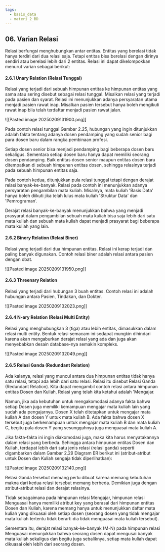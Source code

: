 ```yaml
---
tags:
  - basis_data
  - materi_2_BD
---
```

## 06. Varian Relasi

Relasi berfungsi menghubungkan antar entitas. Entitas yang berelasi tidak hanya terdiri dari dua relasi saja. Tetapi entitas bisa berelasi dengan dirinya sendiri atau berelasi lebih dari 2 entitas. Relasi ini dapat dikelompokkan menurut varian sebagai berikut:

#### 2.6.1 Unary Relation (Relasi Tunggal)

Relasi yang terjadi dari sebuah himpunan entitas ke himpunan entitas yang sama atau sering disebut sebagai relasi tunggal. Misalkan relasi yang terjadi pada pasien dan syarat. Relasi ini menunjukkan adanya persyaratan utama menjadi pasien rawat inap. Misalkan pasien tersebut hanya boleh mengikuti rawat inap bila telah terdaftar menjadi pasien rawat jalan.

![[Pasted image 20250209131900.png]]

Pada contoh relasi tunggal Gambar 2.25, hubungan yang ingin ditunjukkan adalah fakta tentang adanya dosen pendamping yang sudah senior bagi para dosen baru dalam rangka pembinaan profesi.

Setiap dosen senior bisa menjadi pendamping bagi beberapa dosen baru sekaligus. Sementara setiap dosen baru hanya dapat memiliki seorang dosen pendamping. Baik entitas dosen senior maupun entitas dosen baru ditempatkan di sebuah himpunan entitas dosen, sehingga relasinya terjadi pada sebuah himpunan entitas saja.

Pada contoh kedua, ditunjukkan pula relasi tunggal tetapi dengan derajat relasi banyak-ke-banyak. Relasi pada contoh ini menunjukkan adanya persyaratan pengambilan mata kuliah. Misalnya, mata kuliah 'Basis Data' hanya boleh diikuti jika telah lulus mata kuliah 'Struktur Data' dan 'Pemrograman'.

Derajat relasi banyak-ke-banyak menunjukkan bahwa yang menjadi prasyarat dalam pengambilan sebuah mata kuliah bisa saja lebih dari satu mata kuliah dan sebuah mata kuliah dapat menjadi prasyarat bagi beberapa mata kuliah yang lain.



#### 2.6.2 Binery Relation (Relasi Biner)

Relasi yang terjadi dari dua himpunan entitas. Relasi ini kerap terjadi dan paling banyak digunakan. Contoh relasi biner adalah relasi antara pasien dengan obat.

![[Pasted image 20250209131950.png]]

#### 2.6.3 Threenary Relation

Relasi yang terjadi dari hubungan 3 buah entitas. Contoh relasi ini adalah hubungan antara Pasien, Tindakan, dan Dokter.

![[Pasted image 20250209132023.png]]

#### 2.6.4 N-ary Relation (Relasi Multi Entity)

Relasi yang menghubungkan 3 (tiga) atau lebih entitas, dimasukkan dalam relasi multi entity. Bentuk relasi semacam ini sedapat mungkin dihindari karena akan mengaburkan derajat relasi yang ada dan juga akan menyebabkan desain database-nya semakin kompleks.

![[Pasted image 20250209132049.png]]

#### 2.6.5 Relasi Ganda (Redundant Relation)

Ada kalanya, relasi yang muncul antara dua himpunan entitas tidak hanya satu relasi, tetapi ada lebih dari satu relasi. Relasi itu disebut Relasi Ganda (Redundant Relation). Kita dapat mengambil contoh relasi antara himpunan entitas Dosen dan Kuliah, Relasi yang telah kita ketahui adalah 'Mengajar.

Namun, jika ada kebutuhan untuk mengakomodasi adanya fakta bahwa setiap Dosen juga memiliki kemampuan mengajar mata kuliah lain yang sudah ada pengajarnya. Dosen X telah ditetapkan untuk mengajar mata kuliah A dan dosen Y untuk mata kuliah B. Ada fakta bahwa dosen X tersebut juga berkemampuan untuk mengajar mata kuliah B dan mata kuliah C, begitu pula dosen Y yang sesungguhnya juga menguasai mata kuliah A. 

Jika fakta-fakta ini ingin diakomodasi juga, maka kita harus menyatakannya dalam relasi yang berbeda. Sehingga antara himpunan entitas Dosen dan Kuliah, terdapat lebih dari satu jenis relasi (relasi ganda) seperti digambarkan dalam Gambar 2.29 Diagram ER berikut ini (atribut-atribut untuk Dosen dan Kuliah sengaja tidak diperlihatkan):

![[Pasted image 20250209132140.png]]

Relasi Ganda tersebut memang perlu dibuat karena memang kebutuhan makna dari kedua relasi tersebut memang berbeda. Demikian juga dengan atribut-atribut relasi dan derajat relasinya. 

Tidak sebagaimana pada himpunan relasi Mengajar, himpunan relasi Menguasai hanya memiliki atribut key yang berasal dari himpunan entitas Dosen dan Kuliah, karena memang hanya untuk menunjukkan daftar mata kuliah yang dikuasai oleh setiap dosen (seorang dosen yang tidak mengajar mata kuliah tertentu tidak berarti dia tidak menguasai mata kuliah tersebut).

Sementara itu, derajat relasi banyak-ke-banyak (M-N) pada himpunan relasi Menguasai menunjukkan bahwa seorang dosen dapat mengusai banyak mata kuliah sekaligus dan begitu juga sebaliknya, setiap mata kuliah dapat dikuasai oleh lebih dari seorang dosen.



